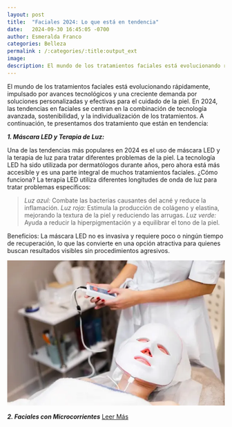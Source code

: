 ```yaml
---
layout: post
title:  "Faciales 2024: Lo que está en tendencia"
date:   2024-09-30 16:45:05 -0700
author: Esmeralda Franco
categories: Belleza
permalink : /:categories/:title:output_ext
image: 
description: El mundo de los tratamientos faciales está evolucionando rápidamente, impulsado por avances tecnológicos y una creciente demanda por soluciones personalizadas y efectivas para el cuidado de la piel.
---
```


El mundo de los tratamientos faciales está evolucionando rápidamente, impulsado por avances tecnológicos y una creciente demanda por soluciones personalizadas y efectivas para el cuidado de la piel. En 2024, las tendencias en faciales se centran en la combinación de tecnología avanzada, sostenibilidad, y la individualización de los tratamientos. A continuación, te presentamos dos tratamiento que están en tendencia:

***1. Máscara LED y Terapia de Luz:***

Una de las tendencias más populares en 2024 es el uso de máscara LED y la terapia de luz para tratar diferentes problemas de la piel. La tecnología LED ha sido utilizada por dermatólogos durante años, pero ahora está más accesible y es una parte integral de muchos tratamientos faciales.
¿Cómo funciona? La terapia LED utiliza diferentes longitudes de onda de luz para tratar problemas específicos:

>*Luz azul:* Combate las bacterias causantes del acné y reduce la inflamación.
>*Luz roja:* Estimula la producción de colágeno y elastina, mejorando la textura de la piel y reduciendo las arrugas.
>*Luz verde:* Ayuda a reducir la hiperpigmentación y a equilibrar el tono de la piel.

Beneficios: La máscara LED no es invasiva y requiere poco o ningún tiempo de recuperación, lo que las convierte en una opción atractiva para quienes buscan resultados visibles sin procedimientos agresivos.

<img src="/img/blog/Mascara-LED-y-Terapia-de-Luz.jpg.webp" class="img-fluid" alt="Máscara LED y Terapia de Luz">

***2. Faciales con Microcorrientes***
[Leer Más](/belleza/faciales-con-microcorrientes.html)
    

